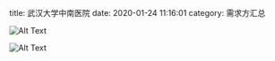 title: 武汉大学中南医院 
date: 2020-01-24 11:16:01
category: 需求方汇总




![Alt Text]({static}/images/wuhanzhongnan1.png)

![Alt Text]({static}/images/wuhanzhongnan2.png)


